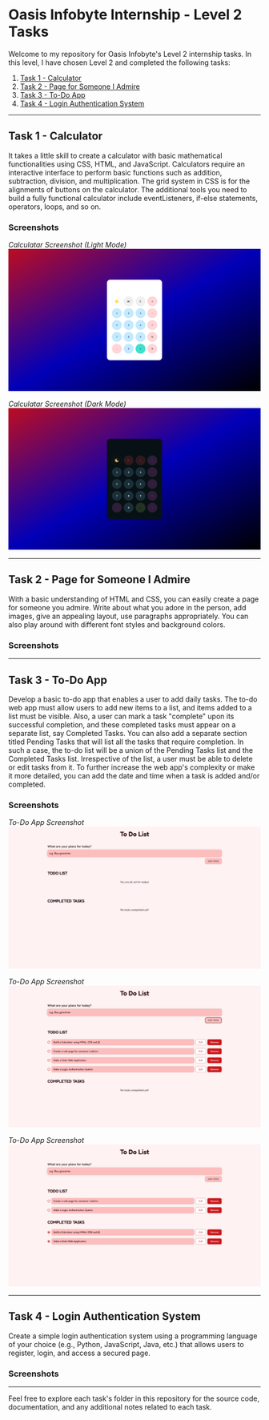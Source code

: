 # Oasis Infobyte Internship - Level 2 Tasks

Welcome to my repository for Oasis Infobyte's Level 2 internship tasks. In this level, I have chosen Level 2 and completed the following tasks:

1. [Task 1 - Calculator](https://github.com/patilmanas04/OIBSIP/tree/main/Level%202/TASK%201)
2. [Task 2 - Page for Someone I Admire](#https://github.com/patilmanas04/OIBSIP/tree/main/Level%202/TASK%202)
3. [Task 3 - To-Do App](https://github.com/patilmanas04/OIBSIP/tree/main/Level%202/TASK%203)
4. [Task 4 - Login Authentication System](https://github.com/patilmanas04/OIBSIP/tree/main/Level%202/TASK%204)

---

## Task 1 - Calculator

It takes a little skill to create a calculator with basic mathematical functionalities using CSS, HTML, and JavaScript. Calculators require an interactive interface to perform basic functions such as addition, subtraction, division, and multiplication. The grid system in CSS is for the alignments of buttons on the calculator. The additional tools you need to build a fully functional calculator include eventListeners, if-else statements, operators, loops, and so on.

### Screenshots

*Calculatar Screenshot (Light Mode)*
![Calculator Screenshot (Light Mode)](screenshots/task1ss1.png)

*Calculatar Screenshot (Dark Mode)*
![Calculator Screenshot (Dark Mode)](screenshots/task1ss2.png)

---

## Task 2 - Page for Someone I Admire

With a basic understanding of HTML and CSS, you can easily create a page for someone you admire. Write about what you adore in the person, add images, give an appealing layout, use paragraphs appropriately. You can also play around with different font styles and background colors.

### Screenshots

<!-- ![Admire Page Screenshot](task2_admire_page.png) -->

---

## Task 3 - To-Do App

Develop a basic to-do app that enables a user to add daily tasks. The to-do web app must allow users to add new items to a list, and items added to a list must be visible. Also, a user can mark a task "complete" upon its successful completion, and these completed tasks must appear on a separate list, say Completed Tasks. You can also add a separate section titled Pending Tasks that will list all the tasks that require completion. In such a case, the to-do list will be a union of the Pending Tasks list and the Completed Tasks list. Irrespective of the list, a user must be able to delete or edit tasks from it. To further increase the web app's complexity or make it more detailed, you can add the date and time when a task is added and/or completed.

### Screenshots

*To-Do App Screenshot*
![To-Do App Screenshot](screenshots/task3ss1.png)

*To-Do App Screenshot*
![To-Do App Screenshot](screenshots/task3ss2.png)

*To-Do App Screenshot*
![To-Do App Screenshot](screenshots/task3ss3.png)

---

## Task 4 - Login Authentication System

Create a simple login authentication system using a programming language of your choice (e.g., Python, JavaScript, Java, etc.) that allows users to register, login, and access a secured page.

### Screenshots



---

Feel free to explore each task's folder in this repository for the source code, documentation, and any additional notes related to each task.
